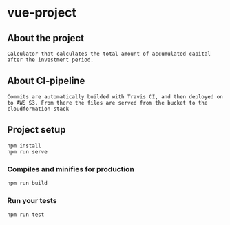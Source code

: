 # vue-project

## About the project
```
Calculator that calculates the total amount of accumulated capital after the investment period. 
```

## About CI-pipeline
```
Commits are automatically builded with Travis CI, and then deployed on to AWS S3. From there the files are served from the bucket to the cloudformation stack 
```

## Project setup
```
npm install
npm run serve
```

### Compiles and minifies for production
```
npm run build
```

### Run your tests
```
npm run test
```